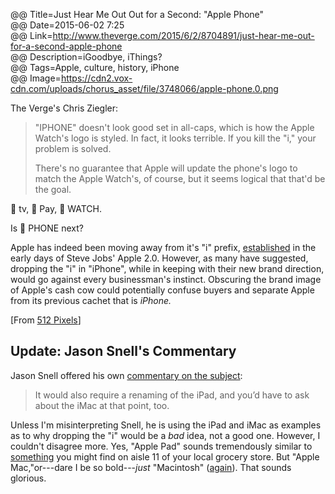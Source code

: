 @@ Title=Just Hear Me Out Out for a Second: "Apple Phone"   
@@ Date=2015-06-02 7:25  
@@ Link=http://www.theverge.com/2015/6/2/8704891/just-hear-me-out-for-a-second-apple-phone  
@@ Description=iGoodbye, iThings?  
@@ Tags=Apple, culture, history, iPhone  
@@ Image=https://cdn2.vox-cdn.com/uploads/chorus_asset/file/3748066/apple-phone.0.png  

The Verge's Chris Ziegler:
>"IPHONE" doesn't look good set in all-caps, which is how the Apple Watch's logo is styled. In fact, it looks terrible. If you kill the "i," your problem is solved.
>
>There's no guarantee that Apple will update the phone's logo to match the Apple Watch's, of course, but it seems logical that that'd be the goal.

 tv,  Pay,  WATCH. 

Is  PHONE next? 

Apple has indeed been moving away from it's "i" prefix, [established][everystevejobsvideo] in the early days of Steve Jobs' Apple 2.0. However, as many have suggested, dropping the "i" in "iPhone", while in keeping with their new brand direction, would go against every businessman's instinct. Obscuring the brand image of Apple's cash cow could potentially confuse buyers and separate Apple from its previous cachet that is *iPhone.*

[From [512 Pixels][512pixels]]

<div class="update">

## Update: Jason Snell's Commentary

Jason Snell offered his own [commentary on the subject][sc]:
>It would also require a renaming of the iPad, and you’d have to ask about the iMac at that point, too.

Unless I'm misinterpreting Snell, he is using the iPad and iMac as examples as to why dropping the "i" would be a *bad* idea, not a good one. However, I couldn't disagree more. Yes, "Apple Pad" sounds tremendously similar to [something][some] you might find on aisle 11 of your local grocery store. But "Apple Mac,"or---dare I be so bold---*just* "Macintosh" ([again][again]). That sounds glorious.

</div>

[512pixels]: http://www.512pixels.net/blog/2015/6/apple-phone
[again]: http://www.telegraph.co.uk/technology/apple/10593083/Steve-Jobs-unveils-first-Apple-Mac.html
[everystevejobsvideo]: http://everystevejobsvideo.com/original-imac-introduction-apple-special-event-1998/
[sc]: http://sixcolors.com/link/2015/06/apple-phone/
[some]: https://en.wikipedia.org/wiki/Sanitary_napkin